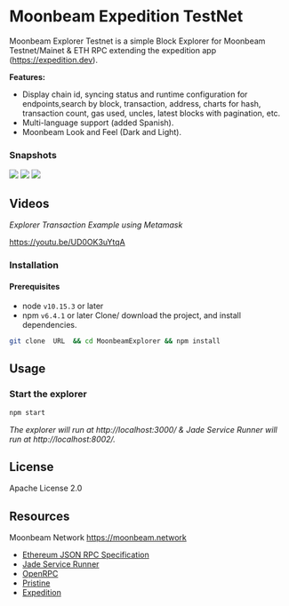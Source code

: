 # Moonbeam Expedition TestNet


<!-- about the project -->


Moonbeam Explorer Testnet is a simple Block Explorer for Moonbeam Testnet/Mainet & ETH RPC extending the expedition app (https://expedition.dev).



<!--features-->
**Features:**
- Display chain id, syncing status and runtime configuration for endpoints,search by block, transaction, address, charts for hash, transaction count, gas used, uncles, latest blocks with pagination, etc.
- Multi-language support (added Spanish).
- Moonbeam Look and Feel (Dark and Light).

### Snapshots

![](https://i.imgur.com/RxppmId.png)
![](https://i.imgur.com/6LJJUzZ.png)
![](https://i.imgur.com/MvsmETc.png)


<!-- videos-->
## Videos



*Explorer Transaction Example using Metamask*

https://youtu.be/UD0OK3uYtqA






### Installation

#### Prerequisites
- node `v10.15.3` or later
- npm `v6.4.1` or later
Clone/ download the project, and install dependencies.
```bash
git clone  URL  && cd MoonbeamExplorer && npm install
```

<!-- example usage, screen shots, demos -->
## Usage

### Start the explorer
```bash
npm start
```
*The explorer will run at http://localhost:3000/ & Jade Service Runner will run at http://localhost:8002/.*



## License
Apache License 2.0

<!-- references and additional resources  -->
## Resources

Moonbeam Network https://moonbeam.network
- [Ethereum JSON RPC Specification](https://github.com/etclabscore/ethereum-json-rpc-specification)
- [Jade Service Runner](https://github.com/etclabscore/jade-service-runner)
- [OpenRPC](https://open-rpc.org)
- [Pristine](https://github.com/etclabscore/pristine)
- [Expedition](https://github.com/etclabscore/expedition.git)


